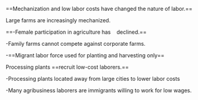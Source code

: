 ==Mechanization and low labor costs have changed the nature of labor.==

Large farms are increasingly mechanized. 

==-Female participation in agriculture has    declined.== 

-Family farms cannot compete against corporate farms.

-==Migrant labor force used for planting and harvesting only==

  

Processing plants ==recruit low-cost laborers.==

-Processing plants located away from large cities to lower labor costs

-Many agribusiness laborers are immigrants willing to work for low wages.

